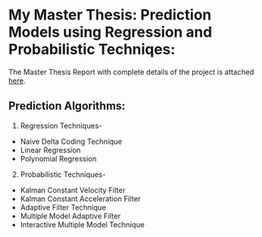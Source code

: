 # My Master Thesis: Prediction Models using Regression and Probabilistic Techniqes:
The Master Thesis Report with complete details of the project is attached [here](https://github.com/srikanthv0610/MasterThesis_PredictionModels-using-Regression-and-Probabilistic-Techniqes/blob/main/Thesis_Report/Master%20Thesis%20Report.pdf).  

## Prediction Algorithms:

1) Regression Techniques-
* Naive Delta Coding Technique
* Linear Regression
* Polynomial Regression

2) Probabilistic Techniques-
* Kalman Constant Velocity Filter
* Kalman Constant Acceleration Filter
* Adaptive Filter Technique
* Multiple Model Adaptive Filter
* Interactive Multiple Model Technique

